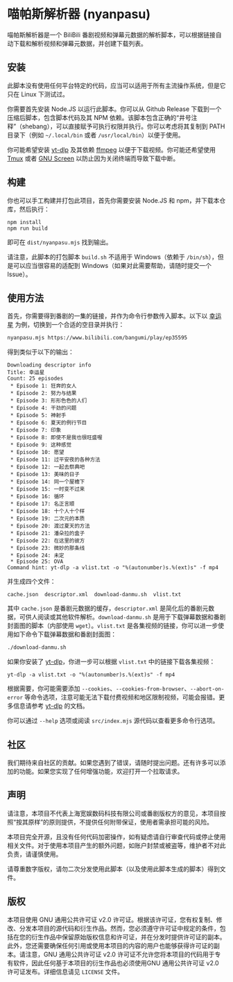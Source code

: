 # 喵帕斯解析器 (nyanpasu)

喵帕斯解析器是一个 BiliBili 番剧视频和弹幕元数据的解析脚本，可以根据链接自动下载和解析视频和弹幕元数据，并创建下载列表。

## 安装

此脚本没有使用任何平台特定的代码，应当可以适用于所有主流操作系统，但是它只在 Linux 下测试过。

你需要首先安装 Node.JS 以运行此脚本。你可以从 Github Release 下载到一个压缩后脚本，包含脚本代码及其 NPM 依赖。该脚本包含正确的“井号注释”（shebang），可以直接赋予可执行权限并执行。你可以考虑将其复制到 PATH 目录下（例如 `~/.local/bin` 或者 `/usr/local/bin`）以便于使用。

你可能希望安装 [yt-dlp](https://github.com/yt-dlp/yt-dlp) 及其依赖 [ffmpeg](https://ffmpeg.org/) 以便于下载视频。你可能还希望使用 [Tmux](https://github.com/tmux/tmux) 或者 [GNU Screen](https://www.gnu.org/software/screen/) 以防止因为关闭终端而导致下载中断。

## 构建

你也可以手工构建并打包此项目，首先你需要安装 Node.JS 和 npm，并下载本仓库，然后执行：

```
npm install
npm run build
```

即可在 `dist/nyanpasu.mjs` 找到输出。

请注意，此脚本的打包脚本 `build.sh` 不适用于 Windows（依赖于 `/bin/sh`），但是可以应当很容易的适配到 Windows（如果对此需要帮助，请随时提交一个 Issue）。

## 使用方法

首先，你需要得到番剧的一集的链接，并作为命令行参数传入脚本。以下以 [幸运星](https://www.bilibili.com/bangumi/play/ep35595) 为例，切换到一个合适的空目录并执行：

```sh
nyanpasu.mjs https://www.bilibili.com/bangumi/play/ep35595
```

得到类似于以下的输出：

```
Downloading descriptor info
Title: 幸运星
Count: 25 episodes
 * Episode 1: 狂奔的女人
 * Episode 2: 努力与结果
 * Episode 3: 形形色色的人们
 * Episode 4: 干劲的问题
 * Episode 5: 神射手
 * Episode 6: 夏天的例行节目
 * Episode 7: 印象
 * Episode 8: 即使不是我也很旺盛喔
 * Episode 9: 这种感觉
 * Episode 10: 愿望
 * Episode 11: 过平安夜的各种方法
 * Episode 12: 一起去祭典吧
 * Episode 13: 美味的日子
 * Episode 14: 同一个屋檐下
 * Episode 15: 一时变不过来
 * Episode 16: 循环
 * Episode 17: 名正言顺
 * Episode 18: 十个人十个样
 * Episode 19: 二次元的本质
 * Episode 20: 渡过夏天的方法
 * Episode 21: 潘朵拉的盒子
 * Episode 22: 在这里的彼方
 * Episode 23: 微妙的那条线
 * Episode 24: 未定
 * Episode 25: OVA
Command hint: yt-dlp -a vlist.txt -o "%(autonumber)s.%(ext)s" -f mp4
```

并生成四个文件：

```plain
cache.json  descriptor.xml  download-danmu.sh  vlist.txt
```

其中 `cache.json` 是番剧元数据的缓存，`descriptor.xml` 是简化后的番剧元数据，可供人阅读或其他软件解析。`download-danmu.sh` 是用于下载弹幕数据和番剧封面图的脚本（内部使用 `wget`）。`vlist.txt` 是各集视频的链接，你可以进一步使用如下命令下载弹幕数据和番剧封面图：

```sh
./download-danmu.sh
```

如果你安装了 [yt-dlp](https://github.com/yt-dlp/yt-dlp)，你进一步可以根据 `vlist.txt` 中的链接下载各集视频：

```
yt-dlp -a vlist.txt -o "%(autonumber)s.%(ext)s" -f mp4
```

根据需要，你可能需要添加 `--cookies`、`--cookies-from-browser`、`--abort-on-error` 等命令选项，注意可能无法下载付费视频和地区限制视频，可能会报错。更多信息请参考 [yt-dlp](https://github.com/yt-dlp/yt-dlp) 的文档。

你可以通过 `--help` 选项或阅读 `src/index.mjs` 源代码以查看更多命令行选项。

## 社区

我们期待来自社区的贡献。如果您遇到了错误，请随时提出问题。还有许多可以添加的功能。如果您实现了任何增强功能，欢迎打开一个拉取请求。

## 声明

请注意，本项目不代表上海宽娱数码科技有限公司或番剧版权方的意见，本项目按照“按其原样”的原则提供，不提供任何附带保证，使用者需承担可能的风险。

本项目完全开源，且没有任何代码加密操作，如有疑虑请自行审查代码或停止使用相关文件。对于使用本项目产生的额外问题，如账户封禁或被盗等，维护者不对此负责，请谨慎使用。

请尊重数字版权，请勿二次分发使用此脚本（以及使用此脚本生成的脚本）得到文件。

## 版权

本项目使用 GNU 通用公共许可证 v2.0 许可证。根据该许可证，您有权复制、修改、分发本项目的源代码和衍生作品。然而，您必须遵守许可证中规定的条件，包括在您的衍生作品中保留原始版权信息和许可证，并在分发时提供许可证的副本。此外，您还需要确保任何引用或使用本项目的内容的用户也能够获得许可证的副本。请注意，GNU 通用公共许可证 v2.0 许可证不允许您将本项目的代码用于专有软件，因此任何基于本项目的衍生作品也必须使用GNU 通用公共许可证 v2.0 许可证发布。详细信息请见 `LICENSE` 文件。